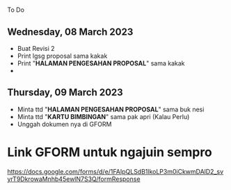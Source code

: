 #

To Do
## Wednesday, 08 March 2023
- Buat Revisi 2
- Print lgsg proposal sama kakak
- Print "**HALAMAN PENGESAHAN PROPOSAL**" sama kakak
- 

## Thursday, 09 March 2023
- Minta ttd "**HALAMAN PENGESAHAN PROPOSAL**" sama buk nesi
- Minta ttd "**KARTU BIMBINGAN**" sama pak apri (Kalau Perlu)
- Unggah dokumen nya di GFORM

# Link GFORM untuk ngajuin sempro
https://docs.google.com/forms/d/e/1FAIpQLSdB1lkoLP3m0iCkwmDAlD2_svyrT9DkrowaMnhb45ewlN7S3Q/formResponse